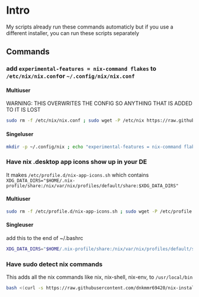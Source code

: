 # Intro

My scripts already run these commands automaticly but if you use a different installer, you can run these scripts separately

## Commands

### add `experimental-features = nix-command flakes` to `/etc/nix/nix.conf`or `~/.config/nix/nix.conf`

#### Multiuser

WARNING: THIS OVERWRITES THE CONFIG SO ANYTHING THAT IS ADDED TO IT IS LOST

```bash
sudo rm -f /etc/nix/nix.conf ; sudo wget -P /etc/nix https://raw.githubusercontent.com/dnkmmr69420/nix-installer-scripts/main/other-files/nix.conf
```

#### Singeluser

```bash
mkdir -p ~/.config/nix ; echo "experimental-features = nix-command flakes" >> ~/.config/nix/nix.conf
```

### Have nix .desktop app icons show up in your DE

It makes `/etc/profile.d/nix-app-icons.sh` which contains `XDG_DATA_DIRS="$HOME/.nix-profile/share:/nix/var/nix/profiles/default/share:$XDG_DATA_DIRS"`

#### Multiuser

```bash
sudo rm -f /etc/profile.d/nix-app-icons.sh ; sudo wget -P /etc/profile.d https://raw.githubusercontent.com/dnkmmr69420/nix-installer-scripts/main/other-files/nix-app-icons.sh
```

#### Singleuser

add this to the end of ~/.bashrc

```bash
XDG_DATA_DIRS="$HOME/.nix-profile/share:/nix/var/nix/profiles/default/share:$XDG_DATA_DIRS"
```

### Have sudo detect nix commands

This adds all the nix commands like nix, nix-shell, nix-env, to `/usr/local/bin`

```bash
bash <(curl -s https://raw.githubusercontent.com/dnkmmr69420/nix-installer-scripts/main/other-scripts/nix-linker.sh)
```
